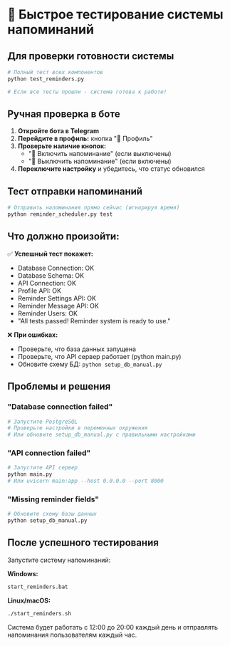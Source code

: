 # 🧪 Быстрое тестирование системы напоминаний

## Для проверки готовности системы

```bash
# Полный тест всех компонентов
python test_reminders.py

# Если все тесты прошли - система готова к работе!
```

## Ручная проверка в боте

1. **Откройте бота в Telegram**
2. **Перейдите в профиль:** кнопка "👤 Профиль"
3. **Проверьте наличие кнопок:**
   - "🔔 Включить напоминание" (если выключены)
   - "🔕 Выключить напоминание" (если включены)
4. **Переключите настройку** и убедитесь, что статус обновился

## Тест отправки напоминаний

```bash
# Отправить напоминания прямо сейчас (игнорируя время)
python reminder_scheduler.py test
```

## Что должно произойти:

✅ **Успешный тест покажет:**
- Database Connection: OK
- Database Schema: OK  
- API Connection: OK
- Profile API: OK
- Reminder Settings API: OK
- Reminder Message API: OK
- Reminder Users: OK
- "All tests passed! Reminder system is ready to use."

❌ **При ошибках:**
- Проверьте, что база данных запущена
- Проверьте, что API сервер работает (python main.py)
- Обновите схему БД: `python setup_db_manual.py`

## Проблемы и решения

### "Database connection failed"
```bash
# Запустите PostgreSQL
# Проверьте настройки в переменных окружения
# Или обновите setup_db_manual.py с правильными настройками
```

### "API connection failed"  
```bash
# Запустите API сервер
python main.py
# Или uvicorn main:app --host 0.0.0.0 --port 8000
```

### "Missing reminder fields"
```bash
# Обновите схему базы данных
python setup_db_manual.py
```

## После успешного тестирования

Запустите систему напоминаний:

**Windows:**
```bash
start_reminders.bat
```

**Linux/macOS:**
```bash
./start_reminders.sh
```

Система будет работать с 12:00 до 20:00 каждый день и отправлять напоминания пользователям каждый час.

